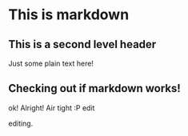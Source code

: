 # This is markdown
## This is a second level header

Just some plain text here!

## Checking out if markdown works!

ok! Alright! Air tight :P edit

editing.